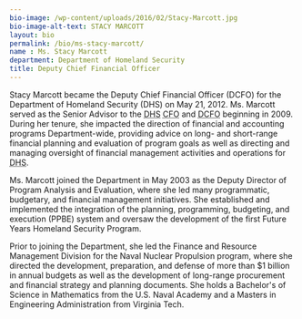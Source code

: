 ```yaml
---
bio-image: /wp-content/uploads/2016/02/Stacy-Marcott.jpg
bio-image-alt-text: STACY MARCOTT
layout: bio
permalink: /bio/ms-stacy-marcott/
name : Ms. Stacy Marcott
department: Department of Homeland Security
title: Deputy Chief Financial Officer
---
```

  Stacy Marcott became the Deputy Chief Financial Officer (DCFO) for the Department of Homeland Security (DHS) on May 21, 2012. Ms. Marcott served as the Senior Advisor to the <abbr title="Department of Homeland Security">DHS</abbr> <abbr title="Chief Financial Officer">CFO</abbr> and <abbr title="Deputy Chief Financial Officer">DCFO</abbr> beginning in 2009. During her tenure, she impacted the direction of financial and accounting programs Department-wide, providing advice on long- and short-range financial planning and evaluation of program goals as well as directing and managing oversight of financial management activities and operations for <abbr title="Department of Homeland Security">DHS</abbr>.
             
   Ms. Marcott joined the Department in May 2003 as the Deputy Director of Program Analysis and Evaluation, where she led many programmatic, budgetary, and financial management initiatives. She established and implemented the integration of the planning, programming, budgeting, and execution (PPBE) system and oversaw the development of the first Future Years Homeland Security Program.
             
   Prior to joining the Department, she led the Finance and Resource Management Division for the Naval Nuclear Propulsion program, where she directed the development, preparation, and defense of more than $1 billion in annual budgets as well as the development of long-range procurement and financial strategy and planning documents. She holds a Bachelor's of Science in Mathematics from the U.S. Naval Academy and a Masters in Engineering Administration from Virginia Tech.

